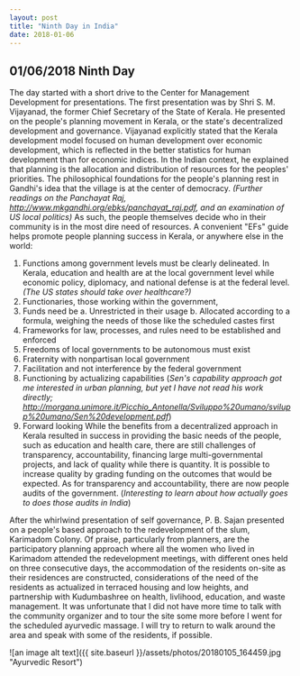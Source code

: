 ```yaml
---
layout: post
title: "Ninth Day in India"
date: 2018-01-06
---
```


## 01/06/2018 Ninth Day

The day started with a short drive to the Center for Management Development for presentations.
The first presentation was by Shri S. M. Vijayanad, the former Chief Secretary of the State of Kerala.
He presented on the people's planning movement in Kerala, or the state's decentralized development and governance.
Vijayanad explicitly stated that the Kerala development model focused on human development over economic development, which is reflected in the better statistics for human development than for economic indices.
In the Indian context, he explained that planning is the allocation and distribution of resources for the peoples' priorities.
The philosophical foundations for the people's planning rest in Gandhi's idea that the village is at the center of democracy. *(Further readings on the Panchayat Raj, http://www.mkgandhi.org/ebks/panchayat_raj.pdf, and an examination of US local politics)*
As such, the people themselves decide who in their community is in the most dire need of resources.
A convenient "EFs" guide helps promote people planning success in Kerala, or anywhere else in the world:
1. Functions among government levels must be clearly delineated. In Kerala, education and health are at the local government level while economic policy, diplomacy, and national defense is at the federal level. *(The US states should take over healthcare?)*
2. Functionaries, those working within the government, 
3. Funds need be
	a. Unrestricted in their usage
	b. Allocated according to a formula, weighing the needs of those like the scheduled castes first
4. Frameworks for law, processes, and rules need to be established and enforced
5. Freedoms of local governments to be autonomous must exist
6. Fraternity with nonpartisan local government
7. Facilitation and not interference by the federal government
8. Functioning by actualizing capabilities (*Sen's capability approach got me interested in urban planning, but yet I have not read his work directly; http://morgana.unimore.it/Picchio_Antonella/Sviluppo%20umano/svilupp%20umano/Sen%20development.pdf*)
9. Forward looking
While the benefits from a decentralized approach in Kerala resulted in success in providing the basic needs of the people, such as education and health care, there are still challenges of transparency, accountability, financing large multi-governmental projects, and lack of quality while there is quantity.
It is possible to increase quality by grading funding on the outcomes that would be expected.
As for transparency and accountability, there are now people audits of the government. (*Interesting to learn about how actually goes to does those audits in India*)

After the whirlwind presentation of self governance, P. B. Sajan presented on a people's based approach to the redevelopment of the slum, Karimadom Colony. 
Of praise, particularly from planners, are the participatory planning approach where all the women who lived in Karimadom attended the redevelopment meetings, with different ones held on three consecutive days, the accommodation of the residents on-site as their residences are constructed, considerations of the need of the residents as actualized in terraced housing and low heights, and partnership with Kudumbashree on health, livlihood, education, and waste management.
It was unfortunate that I did not have more time to talk with the community organizer and to tour the site some more before I went for the scheduled ayurvedic massage. I will try to return to walk around the area and speak with some of the residents, if possible.

![an image alt text]({{ site.baseurl }}/assets/photos/20180105_164459.jpg "Ayurvedic Resort")


